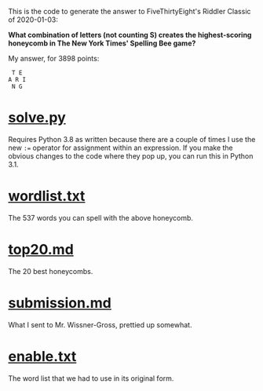 This is the code to generate the answer to FiveThirtyEight's Riddler Classic of 2020-01-03:

**What combination of letters (not counting S) creates the highest-scoring honeycomb in The New York Times' Spelling Bee game?**

My answer, for 3898 points:
```
 T E 
A R I
 N G
```

# [solve.py](./solve.py)
Requires Python 3.8 as written because there are a couple of times I use the new `:=` operator for assignment within an expression. If you make the obvious changes to the code where they pop up, you can run this in Python 3.1.

# [wordlist.txt](./wordlist.txt)
The 537 words you can spell with the above honeycomb.

# [top20.md](./top20.md)
The 20 best honeycombs.

# [submission.md](./submission.md)
What I sent to Mr. Wissner-Gross, prettied up somewhat.

# [enable.txt](./enable.txt)
The word list that we had to use in its original form.
